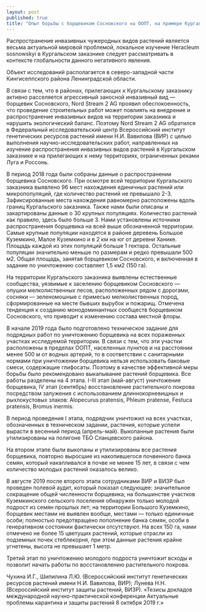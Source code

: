 ```yaml
---
layout: post
published: true
title: "Опыт борьбы с борщевиком Сосновского на ООПТ, на примере Кургальского заказника"
---
```


Распространение инвазивных чужеродных видов растений является весьма актуальной мировой проблемой, локальное изучение Heracleum sosnowskyi в Кургальском заказнике следует рассматривать в контексте глобальности данного негативного явления.

Объект исследований располагается в северо-западной части Кингисеппского района Ленинградской области.

В связи с тем, что в районах, прилегающих к Кургальскому заказнику активно расселяется агрессивный заносной инвазивный вид — борщевик Сосновского, Nord Stream 2 AG проявил обеспокоенность, что проведение строительных работ может повлиять на внедрение и распространение инвазивных видов на территории заказника и нарушить экологический баланс. Поэтому Nord Stream 2 AG обратился в Федеральный исследовательский центр Всероссийский институт генетических ресурсов растений имени Н.И. Вавилова (ВИР) с целью выполнения научно-исследовательских работ, направленных на изучение распространения инвазивных видов растений в Кургальском заказнике и на прилегающих к нему территориях, ограниченных реками Луга и Россонь.

В период 2018 года были собраны данные о распространении борщевика Сосновского. При осмотре всей территории Кургальского заказника выявлено 96 мест нахождения единичных растений или микропопуляций, где количество растений не превышало 2-3. Зафиксированные места нахождения равномерно расположены вдоль границ Кургальского заказника. Также нами были описаны и закартированы данные о 30 крупных популяциях. Количество растений как правило, здесь было больше 3. Нами установлены источники распространения борщевика на всей выше обозначенной территории. Самые крупные популяции находятся в районе деревень Большое Куземкино, Малое Куземкино и в 2 км на юг от деревни Ханике. Площадь каждой из этих популяций больше 1 гектара. Остальные популяции значительно меньше по размерам и редко превышали 500 м2. Общая площадь, занятая борщевиком Сосновского, и включенная в задание по уничтожению составляет 1,5 км2 (150 га).

На территории Кургальского заказника выявлены естественные сообщества, уязвимые к заселению борщевиком Сосновского — опушки мелколиственных лесов, расположенных рядом с дорогами, сосняки — зеленомошные с примесью мелколиственных пород, сформированные на месте бывших вырубок и пожарищ. Отмечена тенденция к созданию монодоминантных сообществ борщевиком Сосновского, что приводит к изменению состава местной флоры.

В начале 2019 года было подготовлено техническое задание для подрядных работ по уничтожению борщевика на всех пораженных участках исследуемой территории. В связи с тем, что эти участки расположены в пределах ООПТ, населенных пунктов и на расстоянии менее 500 м от водных артерий, то в соответствии с санитарными нормами при уничтожении борщевика нельзя использовать баковые смеси, содержащие глифосаты. Поэтому в качестве эффективной меры борьбы было рекомендовано выкапывание растений борщевика. Все работы разделены на 4 этапа. I-III этап (май-август) уничтожение борщевика, IV этап (сентябрь) восстановление растительного покрова посредством залужения с использованием длиннокорневищных и рыхлокустовых злаков: Alopecurus pratensis, Phleum pratense, Festuca pratensis, Bromus inermis.

В период проведения I этапа, подрядчик уничтожил на всех участках, обозначенных в техническом задании, растения, которые успели вырасти в весенний период (апрель-май). Выкопанные растения были утилизированы на полигоне ТБО Сланцевского района.

На втором этапе были выкопаны и утилизированы все растения борщевика, повторно выросшие из накопившегося почвенного банка семян, который накапливался в почве не менее 15 лет, в связи с чем количество молодых растений оказалось велико.

В августе 2019 после второго этапа сотрудниками ВИР и ВИЗР был проведен полевой аудит, который показал следующее: значительное сокращение общей численности борщевика; на большинстве участков Куземкинского сельского поселения обнаружен только молодой подрост из семян прошлых лет; на территории Большого Куземкино, борщевик местами не выявлен вообще, местами — только единичные особи; полностью предотвращено пополнение банка семян, особи в генеративном состоянии фактически отсутствуют. На всех 150 га, нами отмечено не более 15 цветущих растений, которые отрасли из подземных почек стеблекорня, при этом данные растения крайне угнетены, высота не превышает 1 метр.

Третий этап по уничтожению молодого подроста уничтожит всходы и позволит начать работы по восстановлению растительного покрова.

Чухина И.Г., Шипилина Л.Ю. (Всероссийский институт генетических ресурсов растений имени Н.И. Вавилова, ВИР); Лунева Н.Н. (Всероссийский институт защиты растений, ВИЗР).
«Тезисы докладов международной научно-практической конференции Актуальные проблемы карантина и защиты растений 8 октября 2019 г.»
